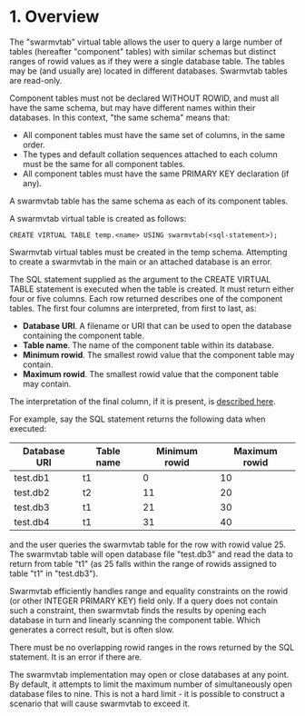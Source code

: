 # 1\. Overview


The "swarmvtab" virtual table allows the user to query a large number 
of tables (hereafter "component" tables) with similar schemas but distinct
ranges of rowid values as if they were a single database table. The tables may
be (and usually are) located in different databases. Swarmvtab tables are
read\-only.



Component tables must not be declared WITHOUT ROWID, and must all have
the same schema, but may have different names within their databases. In
this context, "the same schema" means that:



* All component tables must have the same set of columns, in the same 
 order.
* The types and default collation sequences attached to each column
 must be the same for all component tables.
* All component tables must have the same PRIMARY KEY declaration (if any).


A swarmvtab table has the same schema as each of its component tables.



A swarmvtab virtual table is created as follows:




```
CREATE VIRTUAL TABLE temp.<name> USING swarmvtab(<sql-statement>);

```

Swarmvtab virtual tables must be created in the temp schema. Attempting
to create a swarmvtab in the main or an attached database is an error.



The SQL statement supplied as the argument to the CREATE VIRTUAL TABLE
statement is executed when the table is created. It must return either four
or five columns. Each row returned describes one of the component tables. The
first four columns are interpreted, from first to last, as:



* **Database URI**. A filename or URI that can be used to open the
 database containing the component table.
* **Table name**. The name of the component table within its database.
* **Minimum rowid**. The smallest rowid value that the component
 table may contain.
* **Maximum rowid**. The smallest rowid value that the component
 table may contain.


The interpretation of the final column, if it is present, is 
[described here](swarmvtab.html#component_table_context_values).



For example, say the SQL statement returns the following data when 
executed:





| Database URI | Table name | Minimum rowid | Maximum rowid |
| --- | --- | --- | --- |
| test.db1 | t1 | 0 | 10 |
| test.db2 | t2 | 11 | 20 |
| test.db3 | t1 | 21 | 30 |
| test.db4 | t1 | 31 | 40 |


and the user queries the swarmvtab table for the row with rowid value
25\. The swarmvtab table will open database file "test.db3" and read the
data to return from table "t1" (as 25 falls within the range of rowids
assigned to table "t1" in "test.db3").



Swarmvtab efficiently handles range and equality constraints on the
rowid (or other INTEGER PRIMARY KEY) field only. If a query does not 
contain such a constraint, then swarmvtab finds the results by opening
each database in turn and linearly scanning the component table. Which 
generates a correct result, but is often slow.



There must be no overlapping rowid ranges in the rows returned by
the SQL statement. It is an error if there are.



The swarmvtab implementation may open or close databases at any 
point. By default, it attempts to limit the maximum number of 
simultaneously open database files to nine. This is not a hard limit \-
it is possible to construct a scenario that will cause swarmvtab to 
exceed it.




